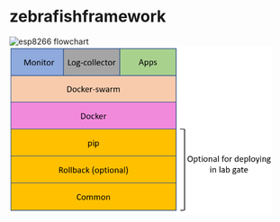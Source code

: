 # zebrafishframework
![esp8266 flowchart](http://www.plantuml.com/plantuml/proxy?cache=no&src=https://raw.github.com/mahsa-sa/pyfish/master/uml.iuml)
[<img src="Picture1.png" height="300px" alt="Fritzing diagram"/>](Picture1.png)
